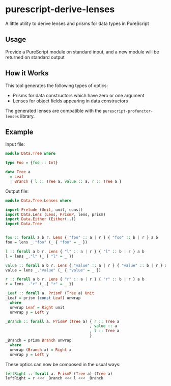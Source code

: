 # purescript-derive-lenses

A little utility to derive lenses and prisms for data types in PureScript

## Usage

Provide a PureScript module on standard input, and a new module will be returned on standard output

## How it Works

This tool generates the following types of optics:

- Prisms for data constructors which have zero or one argument
- Lenses for object fields appearing in data constructors

The generated lenses are compatible with the `purescript-profunctor-lenses` library.

## Example

Input file:

```purescript
module Data.Tree where

type Foo = {foo :: Int}

data Tree a
  = Leaf
  | Branch { l :: Tree a, value :: a, r :: Tree a }
```

Output file:

```purescript
module Data.Tree.Lenses where

import Prelude (Unit, unit, const)
import Data.Lens (Lens, PrismP, lens, prism)
import Data.Either (Either(..))
import Data.Tree


foo :: forall a b r. Lens { "foo" :: a | r } { "foo" :: b | r } a b
foo = lens _."foo" (_ { "foo" = _ })

l :: forall a b r. Lens { "l" :: a | r } { "l" :: b | r } a b
l = lens _."l" (_ { "l" = _ })

value :: forall a b r. Lens { "value" :: a | r } { "value" :: b | r } a b
value = lens _."value" (_ { "value" = _ })

r :: forall a b r. Lens { "r" :: a | r } { "r" :: b | r } a b
r = lens _."r" (_ { "r" = _ })

_Leaf :: forall a. PrismP (Tree a) Unit
_Leaf = prism (const Leaf) unwrap
  where
  unwrap Leaf = Right unit
  unwrap y = Left y

_Branch :: forall a. PrismP (Tree a) { r :: Tree a
                                     , value :: a
                                     , l :: Tree a
                                     }
_Branch = prism Branch unwrap
  where
  unwrap (Branch x) = Right x
  unwrap y = Left y
```

These optics can now be composed in the usual ways:

```purescript
leftRight :: forall a. PrismP (Tree a) (Tree a)
leftRight = r <<< _Branch <<< l <<< _Branch
```
